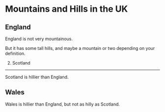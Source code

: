 Mountains and Hills in the UK
===================

England
-------

England is not very mountainous.

But it has some tall hills, and maybe a mountain or two depending on your definition.

2. Scotland
--------

Scotland is hillier than England.

Wales
-----

Wales is hillier than England, but not as hilly as Scotland.
